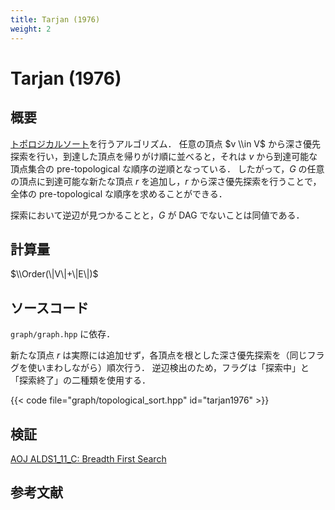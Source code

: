 ```yaml
---
title: Tarjan (1976)
weight: 2
---
```


# Tarjan (1976)
## 概要
[トポロジカルソート](..)を行うアルゴリズム．
任意の頂点 $v \\in V$ から深さ優先探索を行い，到達した頂点を帰りがけ順に並べると，それは $v$ から到達可能な頂点集合の pre-topological な順序の逆順となっている．
したがって，$G$ の任意の頂点に到達可能な新たな頂点 $r$ を追加し，$r$ から深さ優先探索を行うことで，全体の pre-topological な順序を求めることができる．

探索において逆辺が見つかることと，$G$ が DAG でないことは同値である．

## 計算量
$\\Order(\|V\|+\|E\|)$

## ソースコード
`graph/graph.hpp` に依存．

新たな頂点 $r$ は実際には追加せず，各頂点を根とした深さ優先探索を（同じフラグを使いまわしながら）順次行う．
逆辺検出のため，フラグは「探索中」と「探索終了」の二種類を使用する．

{{< code file="graph/topological_sort.hpp" id="tarjan1976" >}}

## 検証
[AOJ ALDS1_11_C: Breadth First Search](http://judge.u-aizu.ac.jp/onlinejudge/description.jsp?id=ALDS1_11_C)

## 参考文献
